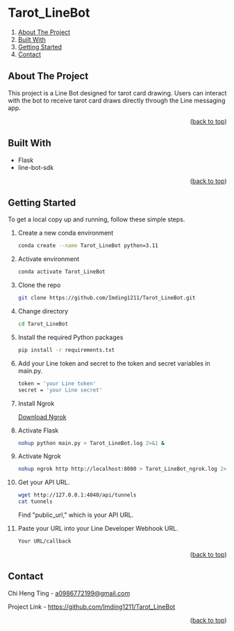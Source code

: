 <a id="readme-top"></a>
# Tarot_LineBot


<ol>
  <li><a href="#about-the-project">About The Project</a></li>
  <li><a href="#built-with">Built With</a></li>
  <li><a href="#getting-started">Getting Started</a></li>
  <li><a href="#contact">Contact</a></li>
</ol>

## About The Project

This project is a Line Bot designed for tarot card drawing. Users can interact with the bot to receive tarot card draws directly through the Line messaging app.

<p align="right">(<a href="#readme-top">back to top</a>)</p>

## Built With

* Flask
* line-bot-sdk
  
<p align="right">(<a href="#readme-top">back to top</a>)</p>

## Getting Started

To get a local copy up and running, follow these simple steps.

1. Create a new conda environment
   ```sh
   conda create --name Tarot_LineBot python=3.11
   ```
   
2. Activate environment
   ```sh
   conda activate Tarot_LineBot
   ```

3. Clone the repo
   ```sh
   git clone https://github.com/Imding1211/Tarot_LineBot.git
   ```
   
4. Change directory
   ```sh
   cd Tarot_LineBot
   ```
   
5. Install the required Python packages
   ```sh
   pip install -r requirements.txt
   ```

6. Add your Line token and secret to the token and secret variables in main.py.
   ```sh
   token = 'your Line token'
   secret = 'your Line secret'
   ```
   
7. Install Ngrok

   [Download Ngrok](https://ngrok.com/download)

8. Activate Flask
   ```sh
   nohup python main.py > Tarot_LineBot.log 2>&1 &
   ```

9. Activate Ngrok
   ```sh
   nohup ngrok http http://localhost:8080 > Tarot_LineBot_ngrok.log 2>&1 &
   ```
   
10. Get your API URL.
    ```sh
    wget http://127.0.0.1:4040/api/tunnels
    cat tunnels
    ```

    Find "public_url," which is your API URL.

11. Paste your URL into your Line Developer Webhook URL.
    ```sh
    Your URL/callback
    ```

<p align="right">(<a href="#readme-top">back to top</a>)</p>

## Contact

Chi Heng Ting - a0986772199@gmail.com

Project Link - https://github.com/Imding1211/Tarot_LineBot

<p align="right">(<a href="#readme-top">back to top</a>)</p>
